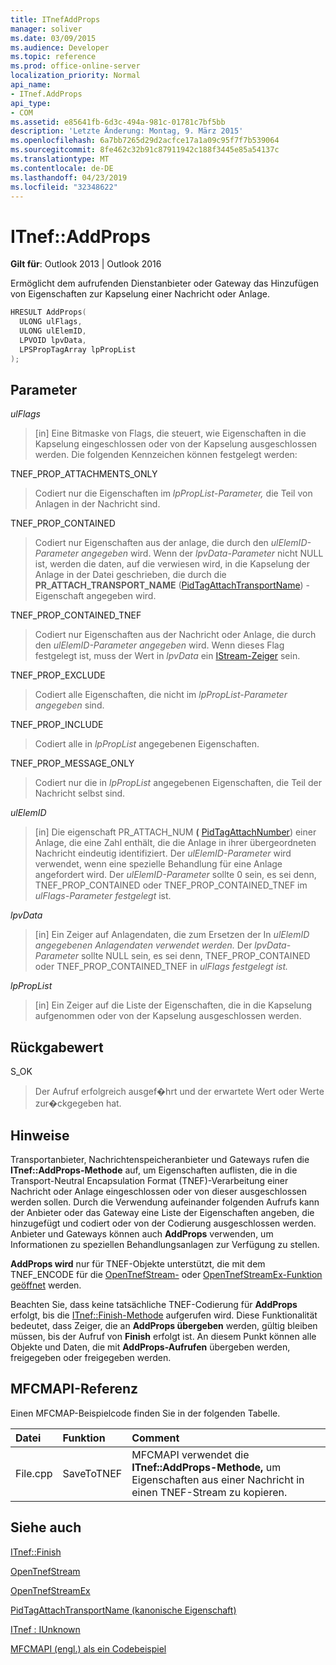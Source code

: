 ```yaml
---
title: ITnefAddProps
manager: soliver
ms.date: 03/09/2015
ms.audience: Developer
ms.topic: reference
ms.prod: office-online-server
localization_priority: Normal
api_name:
- ITnef.AddProps
api_type:
- COM
ms.assetid: e85641fb-6d3c-494a-981c-01781c7bf5bb
description: 'Letzte Änderung: Montag, 9. März 2015'
ms.openlocfilehash: 6a7bb7265d29d2acfce17a1a09c95f7f7b539064
ms.sourcegitcommit: 8fe462c32b91c87911942c188f3445e85a54137c
ms.translationtype: MT
ms.contentlocale: de-DE
ms.lasthandoff: 04/23/2019
ms.locfileid: "32348622"
---
```

# <a name="itnefaddprops"></a>ITnef::AddProps

  
  
**Gilt für**: Outlook 2013 | Outlook 2016 
  
Ermöglicht dem aufrufenden Dienstanbieter oder Gateway das Hinzufügen von Eigenschaften zur Kapselung einer Nachricht oder Anlage. 
  
```cpp
HRESULT AddProps(
  ULONG ulFlags,
  ULONG ulElemID,
  LPVOID lpvData,
  LPSPropTagArray lpPropList
);
```

## <a name="parameters"></a>Parameter

 _ulFlags_
  
> [in] Eine Bitmaske von Flags, die steuert, wie Eigenschaften in die Kapselung eingeschlossen oder von der Kapselung ausgeschlossen werden. Die folgenden Kennzeichen können festgelegt werden:
    
TNEF_PROP_ATTACHMENTS_ONLY 
  
> Codiert nur die Eigenschaften im  _lpPropList-Parameter,_ die Teil von Anlagen in der Nachricht sind. 
    
TNEF_PROP_CONTAINED 
  
> Codiert nur Eigenschaften aus der anlage, die durch den  _ulElemID-Parameter angegeben_ wird. Wenn der  _lpvData-Parameter_ nicht NULL ist, werden die daten, auf die verwiesen wird, in die Kapselung der Anlage in der Datei geschrieben, die durch die **PR_ATTACH_TRANSPORT_NAME** ([PidTagAttachTransportName](pidtagattachtransportname-canonical-property.md)) -Eigenschaft angegeben wird.
    
TNEF_PROP_CONTAINED_TNEF 
  
> Codiert nur Eigenschaften aus der Nachricht oder Anlage, die durch den  _ulElemID-Parameter angegeben_ wird. Wenn dieses Flag festgelegt ist, muss der Wert in  _lpvData_ ein [IStream-Zeiger](https://docs.microsoft.com/windows/desktop/api/objidl/nn-objidl-istream) sein. 
    
TNEF_PROP_EXCLUDE 
  
> Codiert alle Eigenschaften, die nicht im  _lpPropList-Parameter angegeben_ sind. 
    
TNEF_PROP_INCLUDE 
  
> Codiert alle in  _lpPropList_ angegebenen Eigenschaften. 
    
TNEF_PROP_MESSAGE_ONLY 
  
> Codiert nur die in  _lpPropList_ angegebenen Eigenschaften, die Teil der Nachricht selbst sind. 
    
 _ulElemID_
  
> [in] Die eigenschaft PR_ATTACH_NUM **(** [PidTagAttachNumber](pidtagattachnumber-canonical-property.md)) einer Anlage, die eine Zahl enthält, die die Anlage in ihrer übergeordneten Nachricht eindeutig identifiziert. Der  _ulElemID-Parameter_ wird verwendet, wenn eine spezielle Behandlung für eine Anlage angefordert wird. Der  _ulElemID-Parameter_ sollte 0 sein, es sei denn, TNEF_PROP_CONTAINED oder TNEF_PROP_CONTAINED_TNEF im  _ulFlags-Parameter festgelegt_ ist. 
    
 _lpvData_
  
> [in] Ein Zeiger auf Anlagendaten, die zum Ersetzen der In _ulElemID angegebenen Anlagendaten verwendet werden._ Der _lpvData-Parameter_ sollte NULL sein, es sei denn, TNEF_PROP_CONTAINED oder TNEF_PROP_CONTAINED_TNEF in _ulFlags festgelegt ist._
    
 _lpPropList_
  
> [in] Ein Zeiger auf die Liste der Eigenschaften, die in die Kapselung aufgenommen oder von der Kapselung ausgeschlossen werden.
    
## <a name="return-value"></a>Rückgabewert

S_OK 
  
> Der Aufruf erfolgreich ausgef�hrt und der erwartete Wert oder Werte zur�ckgegeben hat.
    
## <a name="remarks"></a>Hinweise

Transportanbieter, Nachrichtenspeicheranbieter und Gateways rufen die **ITnef::AddProps-Methode** auf, um Eigenschaften auflisten, die in die Transport-Neutral Encapsulation Format (TNEF)-Verarbeitung einer Nachricht oder Anlage eingeschlossen oder von dieser ausgeschlossen werden sollen. Durch die Verwendung aufeinander folgenden Aufrufs kann der Anbieter oder das Gateway eine Liste der Eigenschaften angeben, die hinzugefügt und codiert oder von der Codierung ausgeschlossen werden. Anbieter und Gateways können auch **AddProps** verwenden, um Informationen zu speziellen Behandlungsanlagen zur Verfügung zu stellen. 
  
 **AddProps wird** nur für TNEF-Objekte unterstützt, die mit dem TNEF_ENCODE für die [OpenTnefStream-](opentnefstream.md) oder [OpenTnefStreamEx-Funktion geöffnet](opentnefstreamex.md) werden. 
  
Beachten Sie, dass keine tatsächliche TNEF-Codierung für **AddProps** erfolgt, bis die [ITnef::Finish-Methode](itnef-finish.md) aufgerufen wird. Diese Funktionalität bedeutet, dass Zeiger, die an **AddProps übergeben** werden, gültig bleiben müssen, bis der Aufruf von **Finish** erfolgt ist. An diesem Punkt können alle Objekte und Daten, die mit **AddProps-Aufrufen** übergeben werden, freigegeben oder freigegeben werden. 
  
## <a name="mfcmapi-reference"></a>MFCMAPI-Referenz

Einen MFCMAP-Beispielcode finden Sie in der folgenden Tabelle.
  
|**Datei**|**Funktion**|**Comment**|
|:-----|:-----|:-----|
|File.cpp  <br/> |SaveToTNEF  <br/> |MFCMAPI verwendet die **ITnef::AddProps-Methode,** um Eigenschaften aus einer Nachricht in einen TNEF-Stream zu kopieren.  <br/> |
   
## <a name="see-also"></a>Siehe auch



[ITnef::Finish](itnef-finish.md)
  
[OpenTnefStream](opentnefstream.md)
  
[OpenTnefStreamEx](opentnefstreamex.md)
  
[PidTagAttachTransportName (kanonische Eigenschaft)](pidtagattachtransportname-canonical-property.md)
  
[ITnef : IUnknown](itnefiunknown.md)


[MFCMAPI (engl.) als ein Codebeispiel](mfcmapi-as-a-code-sample.md)

